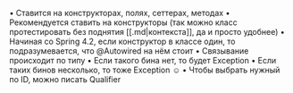• Ставится на конструкторах, полях, сеттерах, методах 
• Рекомендуется ставить на конструкторы (так можно класс протестировать без поднятия [[.md|контекста]], да и просто удобнее) 
• Начиная со Spring 4.2, если конструктор в классе один, то подразумевается, что @Autowired на нём стоит
• Связывание происходит по типу 
• Если такого бина нет, то будет Exception
• Если таких бинов несколько, то тоже Exception ☺ 
• Чтобы выбрать нужный по ID, можно писать Qualifier